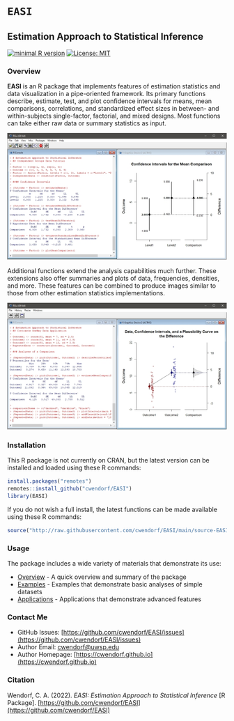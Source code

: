 
# `EASI` 

## Estimation Approach to Statistical Inference

[![minimal R version](https://img.shields.io/badge/R%3E%3D-3.6.2-6666ff.svg)](https://cran.r-project.org/)
[![License: MIT](https://img.shields.io/badge/License-MIT-blue.svg)](https://opensource.org/licenses/MIT)

### Overview

**EASI** is an R package that implements features of estimation statistics and data visualization in a pipe-oriented framework. Its primary functions describe, estimate, test, and plot confidence intervals for means, mean comparisons, correlations, and standardized effect sizes in between- and within-subjects single-factor, factorial, and mixed designs. Most functions can take either raw data or summary statistics as input.

<a href="https://github.com/cwendorf/EASI">
<p align="center"><kbd><img src="docs/CoverImageOne.jpg"></kbd></p>
</a>

Additional functions extend the analysis capabilities much further. These extensions also offer summaries and plots of data, frequencies, densities, and more. These features can be combined to produce images similar to those from other estimation statistics implementations. 

<a href="https://github.com/cwendorf/EASI">
<p align="center"><kbd><img src="docs/CoverImageTwo.jpg"></kbd></p>
</a>

### Installation

This R package is not currently on CRAN, but the latest version can be installed and loaded using these R commands:

``` r
install.packages("remotes")
remotes::install_github("cwendorf/EASI")
library(EASI)
```

If you do not wish a full install, the latest functions can be made available using these R commands:

```r
source("http://raw.githubusercontent.com/cwendorf/EASI/main/source-EASI.R")
```

### Usage

The package includes a wide variety of materials that demonstrate its use:

- [Overview](./docs) - A quick overview and summary of the package
- [Examples](./docs/examples) - Examples that demonstrate basic analyses of simple datasets
- [Applications](./docs/applications) - Applications that demonstrate advanced features

### Contact Me

- GitHub Issues: [https://github.com/cwendorf/EASI/issues](https://github.com/cwendorf/EASI/issues) 
- Author Email: [cwendorf@uwsp.edu](mailto:cwendorf@uwsp.edu)
- Author Homepage: [https://cwendorf.github.io](https://cwendorf.github.io)

### Citation

Wendorf, C. A. (2022). *EASI: Estimation Approach to Statistical Inference* [R Package]. [https://github.com/cwendorf/EASI](https://github.com/cwendorf/EASI)
